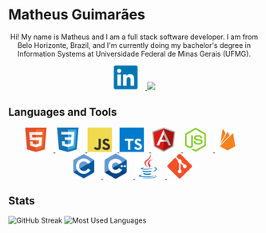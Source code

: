 <h1>Matheus Guimarães</h1>

<div id="section-1" style="text-align: center">
    <p>
        Hi! My name is Matheus and I am a full stack software developer. I am from Belo Horizonte, Brazil, and I'm currently doing my bachelor's degree in Information Systems at Universidade Federal de Minas Gerais (UFMG).
    </p>
    <div>
        <a href="https://www.linkedin.com/in/matheus-g-couto/">
            <img src="https://raw.githubusercontent.com/devicons/devicon/master/icons/linkedin/linkedin-original.svg" height="50px" style="margin-right: 1em"/>
        </a>
        <a href="mailto:matheus.gcoutoma@gmail.com">
            <img src="https://freelogopng.com/images/all_img/1657906383gmail-icon-png.png" height="50px">
        </a>
    </div>
</div>

<div>
    <h2>Languages and Tools</h2>
    <div style="text-align: center">
        <a href="https://developer.mozilla.org/en-US/docs/Web/HTML" target="_blank" rel="noreferrer">
            <img  alt="HTML" height="50px" style="padding-right:10px;" src="https://raw.githubusercontent.com/devicons/devicon/master/icons/html5/html5-original.svg"/>
        </a>
        <a href="https://developer.mozilla.org/en-US/docs/Web/CSS" target="_blank" rel="noreferrer">
            <img  alt="CSS" height="50px" style="padding-right:10px;" src="https://raw.githubusercontent.com/devicons/devicon/master/icons/css3/css3-original.svg"/>
        </a>
        <a href="https://developer.mozilla.org/en-US/docs/Web/JavaScript" target="_blank" rel="noreferrer">
            <img  alt="JavaScript" height="50px" style="padding-right:10px;" src="https://raw.githubusercontent.com/devicons/devicon/master/icons/javascript/javascript-original.svg"/>
        </a>
        <a href="https://www.typescriptlang.org/" target="_blank" rel="noreferrer">
            <img  alt="TypeScript" height="50px" style="padding-right:10px; ;" src="https://raw.githubusercontent.com/devicons/devicon/master/icons/typescript/typescript-original.svg"/>
        </a>
        <a href="https://angular.io/docs" target="_blank" rel="noreferrer">
            <img  alt="Angular" height="50px" style="padding-right:10px;" src="https://raw.githubusercontent.com/devicons/devicon/master/icons/angularjs/angularjs-original.svg"/>
        </a>
        <a href="https://nodejs.org/en/" target="_blank" rel="noreferrer">
            <img  alt="NodeJS" height="50px" style="padding-right:10px;" src="https://raw.githubusercontent.com/devicons/devicon/master/icons/nodejs/nodejs-original.svg"/>
        </a>
        <a href="https://firebase.google.com/" target="_blank" rel="noreferrer">
            <img  alt="Firebase" height="50px" style="padding-right:10px;" src="https://raw.githubusercontent.com/devicons/devicon/master/icons/firebase/firebase-plain.svg"/>
        </a>
        <a href="https://www.cprogramming.com/" target="_blank" rel="noreferrer">
            <img  alt="C" height="50px" style="padding-right:10px;" src="https://raw.githubusercontent.com/devicons/devicon/master/icons/c/c-original.svg"/>
        </a>
        <a href="https://en.cppreference.com/w/" target="_blank" rel="noreferrer">
            <img  alt="C++" height="50px" style="padding-right:10px;" src="https://raw.githubusercontent.com/devicons/devicon/master/icons/cplusplus/cplusplus-original.svg"/>
        </a>
        <a href="https://www.java.com/en/" target="_blank" rel="noreferrer">
            <img  alt="Java" height="50px" style="padding-right:10px;" src="https://raw.githubusercontent.com/devicons/devicon/master/icons/java/java-original.svg"/>
        </a>
        <a href="https://git-scm.com" target="_blank" rel="noreferrer">
            <img  alt="Git" height="50px" style="padding-right:10px;" src="https://raw.githubusercontent.com/devicons/devicon/master/icons/git/git-original.svg"/>
        </a>
    </div>
</div>

<h2>Stats</h2>

![GitHub Streak](https://streak-stats.demolab.com?user=matheus-g-couto&count_private=true&theme=algolia&border_radius=20)
![Most Used Languages](https://github-readme-stats.vercel.app/api/top-langs/?username=matheus-g-couto&layout=compact&show_icons=true&theme=algolia&border_radius=20)
